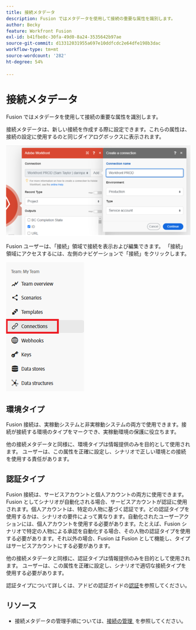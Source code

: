 ```yaml
---
title: 接続メタデータ
description: Fusion ではメタデータを使用して接続の重要な属性を識別します。
author: Becky
feature: Workfront Fusion
exl-id: b41fbe8c-30fa-49d0-8a24-3535642b97ae
source-git-commit: d13312031955a697e10ddfcdc2e64dfe198b3dac
workflow-type: tm+mt
source-wordcount: '282'
ht-degree: 54%

---
```


# 接続メタデータ

Fusion ではメタデータを使用して接続の重要な属性を識別します。

接続メタデータは、新しい接続を作成する際に設定できます。これらの属性は、接続の設定に使用するのと同じダイアログボックスに表示されます。

![接続メタデータ](assets/connection-metadata-setup.png)

Fusion ユーザーは、「接続」領域で接続を表示および編集できます。 「接続」領域にアクセスするには、左側のナビゲーションで「接続」をクリックします。

![&#x200B; 左側のナビゲーションの「接続」領域 &#x200B;](assets/connections-in-left-nav.png)

<!--![Connection metadata in Connections area](assets/connections-area-metadata.png)-->

## 環境タイプ

Fusion 接続は、実稼動システムと非実稼動システムの両方で使用できます。接続が接続する環境のタイプをマークでき、実稼動環境の保護に役立ちます。

他の接続メタデータと同様に、環境タイプは情報提供のみを目的として使用されます。 ユーザーは、この属性を正確に設定し、シナリオで正しい環境との接続を使用する責任があります。

## 認証タイプ

Fusion 接続は、サービスアカウントと個人アカウントの両方に使用できます。Fusion としてシナリオが自動化される場合、サービスアカウントが認証に使用されます。個人アカウントは、特定の人物に基づく認証です。どの認証タイプを使用するかは、シナリオの要件によって異なります。自動化されたユーザーアクションには、個人アカウントを使用する必要があります。たとえば、Fusion シナリオで特定の人物による承認を自動化する場合、その人物の認証タイプを使用する必要があります。それ以外の場合、Fusion は Fusion として機能し、タイプはサービスアカウントにする必要があります。

他の接続メタデータと同様に、認証タイプは情報提供のみを目的として使用されます。 ユーザーは、この属性を正確に設定し、シナリオで適切な接続タイプを使用する必要があります。

認証タイプについて詳しくは、アドビの認証ガイドの[認証](https://developer.adobe.com/developer-console/docs/guides/authentication/)を参照してください。

## リソース

* 接続メタデータの管理手順については、[&#x200B; 接続の管理 &#x200B;](/help/workfront-fusion/create-scenarios/connect-to-apps/manage-connections.md) を参照してください。
